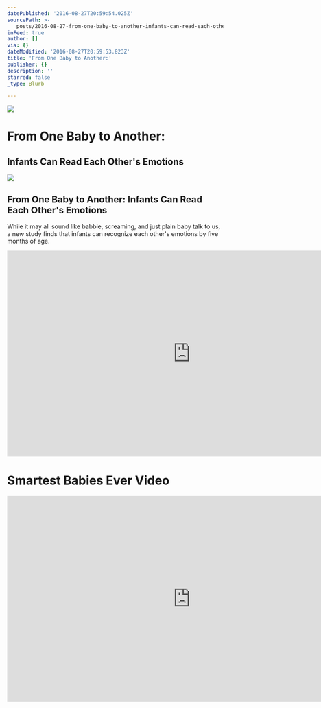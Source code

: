 ```yaml
---
datePublished: '2016-08-27T20:59:54.025Z'
sourcePath: >-
  _posts/2016-08-27-from-one-baby-to-another-infants-can-read-each-others-emot.md
inFeed: true
author: []
via: {}
dateModified: '2016-08-27T20:59:53.823Z'
title: 'From One Baby to Another:'
publisher: {}
description: ''
starred: false
_type: Blurb

---
```

![](https://the-grid-user-content.s3-us-west-2.amazonaws.com/95b4c580-be36-42ca-a69f-e0d15b227c49.jpg)

# From One Baby to Another:

## Infants Can Read Each Other's Emotions

<article style=""><img src="https://s3-us-west-2.amazonaws.com/the-grid-img/p/8ea67625cee8f590286360199d6a3879df40cb82.jpg" /><h1>From One Baby to Another: Infants Can Read Each Other's Emotions</h1><p>While it may all sound like babble, screaming, and just plain baby talk to us, a new study finds that infants can recognize each other's emotions by five months of age.</p></article>

<iframe src="https://cdn.embedly.com/widgets/media.html?src=https%3A%2F%2Fwww.youtube.com%2Fembed%2FZDOvbtfW2TU%3Ffeature%3Doembed%26rel%3D0&amp;url=http%3A%2F%2Fwww.youtube.com%2Fwatch%3Fv%3DZDOvbtfW2TU&amp;image=https%3A%2F%2Fi.ytimg.com%2Fvi%2FZDOvbtfW2TU%2Fhqdefault.jpg&amp;key=b7d04c9b404c499eba89ee7072e1c4f7&amp;type=text%2Fhtml&amp;schema=youtube" width="854" height="480" scrolling="no" frameborder="0" allowfullscreen="" style=""></iframe>

# Smartest Babies Ever Video

<iframe src="https://cdn.embedly.com/widgets/media.html?src=https%3A%2F%2Fwww.youtube.com%2Fembed%2FMIeCNb12WMI%3Ffeature%3Doembed%26rel%3D0&amp;url=http%3A%2F%2Fwww.youtube.com%2Fwatch%3Fv%3DMIeCNb12WMI&amp;image=https%3A%2F%2Fi.ytimg.com%2Fvi%2FMIeCNb12WMI%2Fhqdefault.jpg&amp;key=b7d04c9b404c499eba89ee7072e1c4f7&amp;type=text%2Fhtml&amp;schema=youtube" width="854" height="480" scrolling="no" frameborder="0" allowfullscreen="" style=""></iframe>